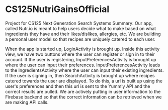 # CS125NutriGainsOfficial
Project for CS125 Next Generation Search Systems
Summary:
  Our app, called Nutr.io is meant to help users decide what to make based on what ingredients they have and their likes/dislikes,  allergies, etc.  We are building a personal user model so that recipes are uniquely catered to each user. 
  
  When the app is started up, LoginActivity is brought up.  Inside this activity view, we have two buttons 
  where the user can register or sign in to their account.  If the user is registering, InputPreferencesActivity
  is brought up where the user can input their preferences.  InputPreferencesActivity leads to the IngredientsActivity
  where the user can input their existing ingredients.  If the user is signing in, then SearchActivity is brought up
  where recipes catered towards the user are displayed.  To do this, a url is built up using the user's 
  preferences and then this url is sent to the Yummly API and the correct results are pulled.  We are actively putting in user 
  information to the Firebase backend so that the correct information can be retrieved when we are making API calls.
